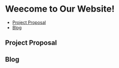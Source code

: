 # Weecome to Our Website!

* [Project Proposal](#Project-Proposal)
* [Blog](#Blog)

## Project Proposal

## Blog
